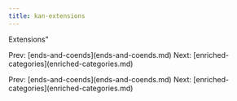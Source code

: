 ```yaml
---
title: kan-extensions
---
```


Extensions\"

Prev: \[ends-and-coends](ends-and-coends.md) Next:
\[enriched-categories](enriched-categories.md)

Prev: \[ends-and-coends](ends-and-coends.md) Next:
\[enriched-categories](enriched-categories.md)
